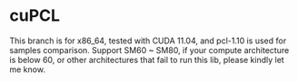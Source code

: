 # cuPCL

This branch is for x86_64, tested with CUDA 11.04, and pcl-1.10 is used for samples comparison.
Support SM60 ~ SM80, if your compute architecture is below 60, or other architectures that fail to run this lib, please kindly let me know.
